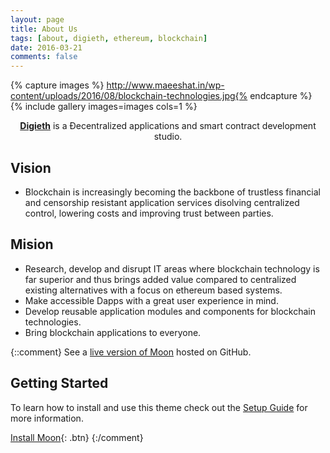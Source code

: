 ```yaml
---
layout: page
title: About Us
tags: [about, digieth, ethereum, blockchain]
date: 2016-03-21
comments: false
---
```


{% capture images %}
  http://www.maeeshat.in/wp-content/uploads/2016/08/blockchain-technologies.jpg{% endcapture %}
{% include gallery images=images cols=1 %}

    
<center><a href="http://digieth.github.io"><b>Digieth</b></a>
is a Đecentralized applications and smart contract development studio.</center>

## Vision
* Blockchain is increasingly becoming the backbone of trustless financial and censorship resistant application services disolving centralized control, lowering costs and improving trust between parties. 


## Mision
* Research, develop and disrupt IT areas where blockchain technology is far superior and thus brings added value compared to centralized existing alternatives with a focus on ethereum based systems.
* Make accessible Dapps with a great user experience in mind.
* Develop reusable application modules and components for blockchain technologies.
* Bring blockchain applications to everyone.

{::comment}
See a [live version of Moon](http://taylantatli.github.io/Moon) hosted on GitHub.

## Getting Started

To learn how to install and use this theme check out the [Setup Guide](http://taylantatli.me/Moon/moon-theme/) for more information.
      
[Install Moon](https://github.com/TaylanTatli/Moon){: .btn}
{:/comment}